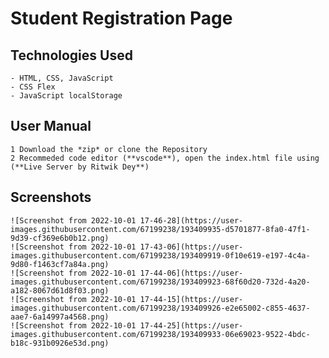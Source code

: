 # Student Registration Page
## Technologies Used
    - HTML, CSS, JavaScript
    - CSS Flex
    - JavaScript localStorage
## User Manual
    1 Download the *zip* or clone the Repository
    2 Recommeded code editor (**vscode**), open the index.html file using (**Live Server by Ritwik Dey**)
## Screenshots
    ![Screenshot from 2022-10-01 17-46-28](https://user-images.githubusercontent.com/67199238/193409935-d5701877-8fa0-47f1-9d39-cf369e6b0b12.png)
    ![Screenshot from 2022-10-01 17-43-06](https://user-images.githubusercontent.com/67199238/193409919-0f10e619-e197-4c4a-9d80-f1463cf7a84a.png)
    ![Screenshot from 2022-10-01 17-44-06](https://user-images.githubusercontent.com/67199238/193409923-68f60d20-732d-4a20-a182-8067d61d8f03.png)
    ![Screenshot from 2022-10-01 17-44-15](https://user-images.githubusercontent.com/67199238/193409926-e2e65002-c855-4637-aae7-6a14997a4568.png)
    ![Screenshot from 2022-10-01 17-44-25](https://user-images.githubusercontent.com/67199238/193409933-06e69023-9522-4bdc-b18c-931b0926e53d.png)
    
